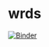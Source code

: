 # wrds
[![Binder](https://mybinder.org/badge_logo.svg)](https://mybinder.org/v2/gh/VitaliAlexeev/wrds.git/HEAD)
